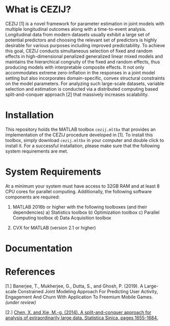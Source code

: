 What is CEZIJ?
======
CEZIJ [1] is a novel framework for parameter estimation in joint models with multiple longitudinal outcomes along with a time-to-event analysis. Longitudinal data from modern datasets usually exhibit a large set of potential predictors and choosing the relevant set of predictors is highly desirable for various purposes including improved predictability. To achieve this goal, CEZIJ conducts simultaneous selection of fixed and random effects in high-dimensional penalized generalized linear mixed models and maintains the hierarchical congruity of the fixed and random effects, thus producing models with interpretable composite effects. It not only accommodates extreme zero-inflation in the responses in a joint model setting but also incorporates domain-specific, convex structural constraints on the model parameters. For analyzing such large-scale datasets, variable selection and estimation is conducted via a distributed computing based split-and-conquer approach [2] that massively increases scalability.

Installation
=========
This repository holds the MATLAB toolbox `cezij.mltbx` that provides an implementation of the CEZIJ procedure developed in [1]. To install this toolbox, simply download `cezij.mltbx` in your computer and double click to install it. For a successful installation, please make sure that the following system requirements are met.

System Requirements
===========
At a minimum your system must have access to 32GB RAM and at least 8 CPU cores for parallel computing. Additionally, the following software components are required:

1)	MATLAB 2016b or higher with the following toolboxes (and their dependencies)
    a)	Statistics toolbox
    b)	Optimization toolbox
    c)	Parallel Computing toolbox
    d)	Data Acquisition toolbox

2)	CVX for MATLAB (version 2.1 or higher)

Documentation
==========




References
=======
[1.] Banerjee, T., Mukherjee, G., Dutta, S., and Ghosh, P. (2019). A Large-scale Constrained Joint Modeling Approach For Predicting User Activity, Engagement And Churn With Application To Freemium Mobile Games. _(under review)_     

[2.] [Chen, X. and Xie, M.-g. (2014). A split-and-conquer approach for analysis of extraordinarily large data.
Statistica Sinica, pages 1655-1684.](http://www.stat.rutgers.edu/home/mxie/RCPapers/split_and_conquer_rev1_final.pdf)
